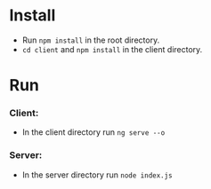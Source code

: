 # Install

- Run `npm install` in the root directory.
- `cd client` and `npm install` in the client directory.

# Run

### Client:
 - In the client directory run `ng serve --o`

### Server:
 - In the server directory run `node index.js`



